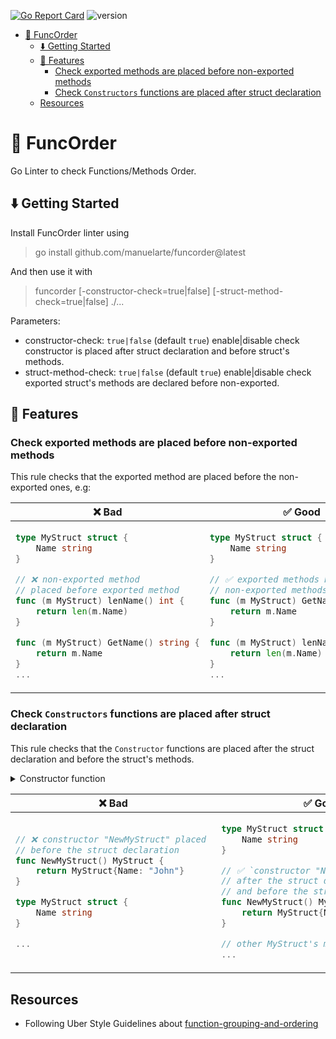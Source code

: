 [![Go Report Card](https://goreportcard.com/badge/github.com/manuelarte/funcorder)](https://goreportcard.com/report/github.com/manuelarte/funcorder)
![version](https://img.shields.io/github/v/release/manuelarte/funcorder)
- [🧐 FuncOrder](#-funcorder)
    * [⬇️ Getting Started](#-getting-started)
    * [🚀 Features](#-features)
        + [Check exported methods are placed before non-exported methods](#check-exported-methods-are-placed-before-non-exported-methods)
        + [Check `Constructors` functions are placed after struct declaration](#check-constructors-functions-are-placed-after-struct-declaration)
    * [Resources](#resources)

# 🧐 FuncOrder
Go Linter to check Functions/Methods Order.

## ⬇️ Getting Started

Install FuncOrder linter using

> go install github.com/manuelarte/funcorder@latest

And then use it with

> funcorder [-constructor-check=true|false] [-struct-method-check=true|false] ./...

Parameters:
* constructor-check: `true|false` (default `true`) enable|disable check constructor is placed after struct declaration and before struct's methods.
* struct-method-check: `true|false` (default `true`) enable|disable check exported struct's methods are declared before non-exported.

## 🚀 Features

### Check exported methods are placed before non-exported methods

This rule checks that the exported method are placed before the non-exported ones, e.g:

<table>
<thead><tr><th>❌ Bad</th><th>✅ Good</th></tr></thead>
<tbody>
<tr><td>

```go
type MyStruct struct {
	Name string
}

// ❌ non-exported method 
// placed before exported method
func (m MyStruct) lenName() int { 
	return len(m.Name)
}

func (m MyStruct) GetName() string {
	return m.Name
}
...
```

</td><td>

```go
type MyStruct struct {
	Name string
}

// ✅ exported methods before 
// non-exported methods
func (m MyStruct) GetName() string {
	return m.Name
}

func (m MyStruct) lenName() int {
    return len(m.Name)
}
...
```

</td></tr>

</tbody>
</table>

### Check `Constructors` functions are placed after struct declaration

This rule checks that the `Constructor` functions are placed after the struct declaration and before the struct's methods.

<details>
  <summary>Constructor function</summary>

> [!NOTE]  
> This linter considers a Constructor function a function that has the prefix *New*, or *Must*, and returns 1 or 2 types.
> Where the 1st return type is a struct declared in the same file.

</details>

<table>
<thead><tr><th>❌ Bad</th><th>✅ Good</th></tr></thead>
<tbody>
<tr><td>

```go
// ❌ constructor "NewMyStruct" placed 
// before the struct declaration
func NewMyStruct() MyStruct {
    return MyStruct{Name: "John"}
}

type MyStruct struct {
    Name string
}

...
```

</td><td>

```go
type MyStruct struct {
    Name string
}

// ✅ `constructor "NewMyStruct" placed 
// after the struct declaration 
// and before the struct's methods`
func NewMyStruct() MyStruct {
    return MyStruct{Name: "John"}
}

// other MyStruct's methods
...
```

</td></tr>

</tbody>
</table>

## Resources

+ Following Uber Style Guidelines about [function-grouping-and-ordering](https://github.com/uber-go/guide/blob/master/style.md#function-grouping-and-ordering) 
